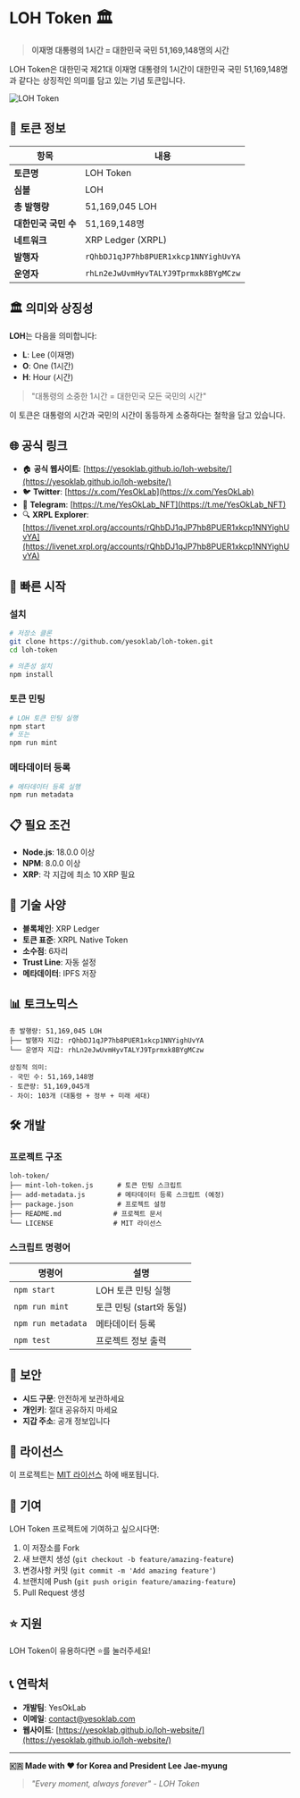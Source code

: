 # LOH Token 🏛️

> **이재명 대통령의 1시간 = 대한민국 국민 51,169,148명의 시간**

LOH Token은 대한민국 제21대 이재명 대통령의 1시간이 대한민국 국민 51,169,148명과 같다는 상징적인 의미를 담고 있는 기념 토큰입니다.

![LOH Token](https://ipfs.io/ipfs/bafybeiaf7cyifz54wrrlbqgb5q3temizwmfn5p6heugi7sowdwqrw7dr6q)

## 🎯 토큰 정보

| 항목 | 내용 |
|------|------|
| **토큰명** | LOH Token |
| **심볼** | LOH |
| **총 발행량** | 51,169,045 LOH |
| **대한민국 국민 수** | 51,169,148명 |
| **네트워크** | XRP Ledger (XRPL) |
| **발행자** | `rQhbDJ1qJP7hb8PUER1xkcp1NNYighUvYA` |
| **운영자** | `rhLn2eJwUvmHyvTALYJ9Tprmxk8BYgMCzw` |

## 🏛️ 의미와 상징성

**LOH**는 다음을 의미합니다:
- **L**: Lee (이재명)
- **O**: One (1시간)
- **H**: Hour (시간)

> "대통령의 소중한 1시간 = 대한민국 모든 국민의 시간"

이 토큰은 대통령의 시간과 국민의 시간이 동등하게 소중하다는 철학을 담고 있습니다.

## 🌐 공식 링크

- 🏠 **공식 웹사이트**: [https://yesoklab.github.io/loh-website/](https://yesoklab.github.io/loh-website/)
- 🐦 **Twitter**: [https://x.com/YesOkLab](https://x.com/YesOkLab)
- 📱 **Telegram**: [https://t.me/YesOkLab_NFT](https://t.me/YesOkLab_NFT)
- 🔍 **XRPL Explorer**: [https://livenet.xrpl.org/accounts/rQhbDJ1qJP7hb8PUER1xkcp1NNYighUvYA](https://livenet.xrpl.org/accounts/rQhbDJ1qJP7hb8PUER1xkcp1NNYighUvYA)

## 🚀 빠른 시작

### 설치

```bash
# 저장소 클론
git clone https://github.com/yesoklab/loh-token.git
cd loh-token

# 의존성 설치
npm install
```

### 토큰 민팅

```bash
# LOH 토큰 민팅 실행
npm start
# 또는
npm run mint
```

### 메타데이터 등록

```bash
# 메타데이터 등록 실행
npm run metadata
```

## 📋 필요 조건

- **Node.js**: 18.0.0 이상
- **NPM**: 8.0.0 이상
- **XRP**: 각 지갑에 최소 10 XRP 필요

## 🔧 기술 사양

- **블록체인**: XRP Ledger
- **토큰 표준**: XRPL Native Token
- **소수점**: 6자리
- **Trust Line**: 자동 설정
- **메타데이터**: IPFS 저장

## 📊 토크노믹스

```
총 발행량: 51,169,045 LOH
├── 발행자 지갑: rQhbDJ1qJP7hb8PUER1xkcp1NNYighUvYA
└── 운영자 지갑: rhLn2eJwUvmHyvTALYJ9Tprmxk8BYgMCzw

상징적 의미:
- 국민 수: 51,169,148명
- 토큰량: 51,169,045개
- 차이: 103개 (대통령 + 정부 + 미래 세대)
```

## 🛠️ 개발

### 프로젝트 구조

```
loh-token/
├── mint-loh-token.js      # 토큰 민팅 스크립트
├── add-metadata.js        # 메타데이터 등록 스크립트 (예정)
├── package.json           # 프로젝트 설정
├── README.md             # 프로젝트 문서
└── LICENSE               # MIT 라이선스
```

### 스크립트 명령어

| 명령어 | 설명 |
|--------|------|
| `npm start` | LOH 토큰 민팅 실행 |
| `npm run mint` | 토큰 민팅 (start와 동일) |
| `npm run metadata` | 메타데이터 등록 |
| `npm test` | 프로젝트 정보 출력 |

## 🔐 보안

- **시드 구문**: 안전하게 보관하세요
- **개인키**: 절대 공유하지 마세요
- **지갑 주소**: 공개 정보입니다

## 📜 라이선스

이 프로젝트는 [MIT 라이선스](LICENSE) 하에 배포됩니다.

## 👥 기여

LOH Token 프로젝트에 기여하고 싶으시다면:

1. 이 저장소를 Fork
2. 새 브랜치 생성 (`git checkout -b feature/amazing-feature`)
3. 변경사항 커밋 (`git commit -m 'Add amazing feature'`)
4. 브랜치에 Push (`git push origin feature/amazing-feature`)
5. Pull Request 생성

## ⭐ 지원

LOH Token이 유용하다면 ⭐를 눌러주세요!

## 📞 연락처

- **개발팀**: YesOkLab
- **이메일**: contact@yesoklab.com
- **웹사이트**: [https://yesoklab.github.io/loh-website/](https://yesoklab.github.io/loh-website/)

---

**🇰🇷 Made with ❤️ for Korea and President Lee Jae-myung**

> *"Every moment, always forever" - LOH Token*
